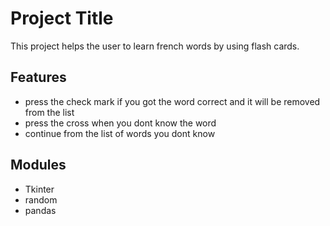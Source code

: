 
# Project Title

This project helps the user to learn french words by using flash cards.


## Features

- press the check mark if you got the word correct and it will be removed from the list
- press the cross when you dont know the word
- continue from the list of words you dont know


## Modules

- Tkinter
- random
- pandas

